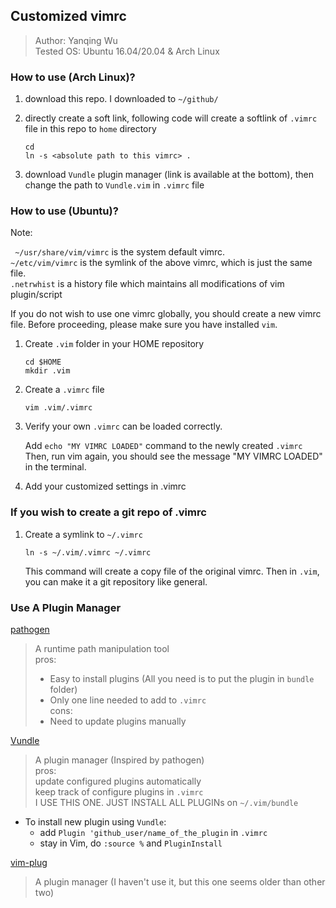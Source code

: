 ## Customized vimrc

> Author: Yanqing Wu  
> Tested OS: Ubuntu 16.04/20.04 & Arch Linux

### How to use (Arch Linux)?
1. download this repo. I downloaded to `~/github/`
2. directly create a soft link, following code will create a softlink of `.vimrc` file in this repo to `home` directory

    ```
    cd
    ln -s <absolute path to this vimrc> .
    ```

3. download `Vundle` plugin manager (link is available at the bottom), then change the path to `Vundle.vim` in `.vimrc` file

### How to use (Ubuntu)?

Note:

` ~/usr/share/vim/vimrc` is the system default vimrc.  
`~/etc/vim/vimrc` is the symlink of the above vimrc, which is just the same file.  
`.netrwhist` is a history file which maintains all modifications of vim plugin/script

If you do not wish to use one vimrc globally, you should create a new vimrc file.
Before proceeding, please make sure you have installed `vim`.

1. Create `.vim` folder in your HOME repository

    `cd $HOME`  
    `mkdir .vim`

2. Create a `.vimrc` file

    `vim .vim/.vimrc`

3. Verify your own `.vimrc` can be loaded correctly.

    Add `echo "MY VIMRC LOADED"` command to the newly created `.vimrc` 
    Then, run vim again, you should see the message "MY VIMRC LOADED" in the terminal.

4. Add your customized settings in .vimrc

### If you wish to create a git repo of .vimrc

1. Create a symlink to `~/.vimrc`

    `ln -s ~/.vim/.vimrc ~/.vimrc`

    This command will create a copy file of the original vimrc.
    Then in `.vim`, you can make it a git repository like general.

### Use A Plugin Manager

[pathogen](https://github.com/tpope/vim-pathogen)
    
> A runtime path manipulation tool  
> pros:  
> - Easy to install plugins (All you need is to put the plugin in `bundle` folder)  
> - Only one line needed to add to `.vimrc`  
> cons:  
> - Need to update plugins manually

[Vundle](https://github.com/VundleVim/Vundle.vim)

> A plugin manager (Inspired by pathogen)  
> pros:  
> update configured plugins automatically  
> keep track of configure plugins in `.vimrc`  
> I USE THIS ONE. JUST INSTALL ALL PLUGINs on `~/.vim/bundle`

- To install new plugin using `Vundle`:
    - add `Plugin 'github_user/name_of_the_plugin` in `.vimrc`
    - stay in Vim, do `:source %` and `PluginInstall`

[vim-plug](https://github.com/junegunn/vim-plug)

> A plugin manager (I haven't use it, but this one seems older than other two)
